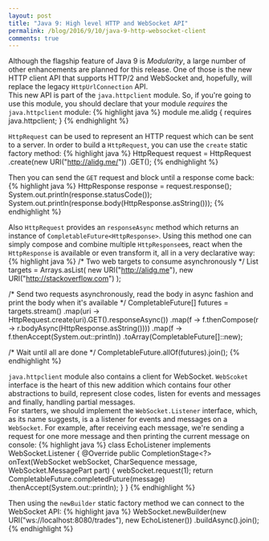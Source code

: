 ```yaml
---
layout: post
title: "Java 9: High level HTTP and WebSocket API"
permalink: /blog/2016/9/10/java-9-http-websocket-client
comments: true
---
```

Although the flagship feature of Java 9 is *Modularity*, a large number of other enhancements are planned for this release. One of those is the new HTTP client API that supports HTTP/2 and WebSocket and, hopefully, will replace the legacy `HttpUrlConnection` API. <br>
This new API is part of the `java.httpclient` module. So, if you're going to use this module, you should declare that your module *requires* the `java.httpclient` module:
{% highlight java %}
module me.alidg {
    requires java.httpclient;
}
{% endhighlight %}

`HttpRequest` can be used to represent an HTTP request which can be sent to a server. In order to build a `HttpRequest`, you can use the `create` static factory method:
{% highlight java %}
HttpRequest request = HttpRequest
                           .create(new URI("http://alidg.me/"))
                           .GET();
{% endhighlight %}

Then you can send the `GET` request and block until a response come back:
{% highlight java %}
HttpResponse response = request.response();
System.out.println(response.statusCode());
System.out.println(response.body(HttpResponse.asString()));
{% endhighlight %}

Also `HttpRequest` provides an `responseAsync` method which returns an instance of `CompletableFuture<HttpResponse>`. Using this
method one can simply compose and combine multiple `HttpResponse`es, react when the `HttpResponse` is available or
even transform it, all in a very declarative way:
{% highlight java %}
/*
  Two web targets to consume asynchronously
 */
List<URI> targets = Arrays.asList(
        new URI("http://alidg.me"),
        new URI("http://stackoverflow.com")
);

/*
  Send two requests asynchronously, read the body in async fashion
  and print the body when it's available
 */
CompletableFuture<?>[] futures = targets.stream()
        .map(uri -> HttpRequest.create(uri).GET().responseAsync())
        .map(f -> f.thenCompose(r -> r.bodyAsync(HttpResponse.asString())))
        .map(f -> f.thenAccept(System.out::println))
        .toArray(CompletableFuture<?>[]::new);

/*
  Wait until all are done
 */
CompletableFuture.allOf(futures).join();
{% endhighlight %}

`java.httpclient` module also contains a client for WebSocket. `WebScoket` interface is the heart of this new
addition which contains four other abstractions to build, represent close codes, listen for events and messages and finally, handling
partial messages.<br>
For starters, we should implement the `WebSocket.Listener` interface, which, as its name suggests, is a a listener for events and messages on a `WebSocket`. For example, after receiving each message, we're sending a request for one more message and then printing the current message on console:
{% highlight java %}
class EchoListener implements WebSocket.Listener {
    @Override
    public CompletionStage<?> onText(WebSocket webSocket,
                                     CharSequence message,
                                     WebSocket.MessagePart part) {
        webSocket.request(1);
        return CompletableFuture.completedFuture(message)
                                .thenAccept(System.out::println);
    }
}
{% endhighlight %}

Then using the `newBuilder` static factory method we can connect to the WebSocket API:
{% highlight java %}
WebSocket.newBuilder(new URI("ws://localhost:8080/trades"), new EchoListener())
         .buildAsync().join();
{% endhighlight %}
